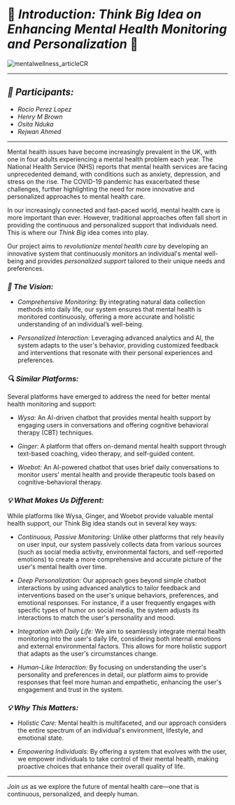 # 🌟 *Introduction: Think Big Idea on Enhancing Mental Health Monitoring and Personalization* 🌟
![mentalwellness_articleCR](https://github.com/user-attachments/assets/73f27d3d-6146-4719-a164-18f17b133523)

---

## *👥 Participants:*

- *Rocio Perez Lopez*  
- *Henry M Brown*  
- *Osita Nduka*  
- *Rejwan Ahmed*

---

Mental health issues have become increasingly prevalent in the UK, with one in four adults experiencing a mental health problem each year. The National Health Service (NHS) reports that mental health services are facing unprecedented demand, with conditions such as anxiety, depression, and stress on the rise. The COVID-19 pandemic has exacerbated these challenges, further highlighting the need for more innovative and personalized approaches to mental health care.

In our increasingly connected and fast-paced world, mental health care is more important than ever. However, traditional approaches often fall short in providing the continuous and personalized support that individuals need. This is where our *Think Big* idea comes into play.

Our project aims to *revolutionize mental health care* by developing an innovative system that continuously monitors an individual's mental well-being and provides *personalized support* tailored to their unique needs and preferences.

### *🚀 The Vision:*
- *Comprehensive Monitoring:* By integrating natural data collection methods into daily life, our system ensures that mental health is monitored continuously, offering a more accurate and holistic understanding of an individual’s well-being.
  
- *Personalized Interaction:* Leveraging advanced analytics and AI, the system adapts to the user's behavior, providing customized feedback and interventions that resonate with their personal experiences and preferences.

### *🔍 Similar Platforms:*
Several platforms have emerged to address the need for better mental health monitoring and support:

- *Wysa:* An AI-driven chatbot that provides mental health support by engaging users in conversations and offering cognitive behavioral therapy (CBT) techniques.
  
- *Ginger:* A platform that offers on-demand mental health support through text-based coaching, video therapy, and self-guided content.

- *Woebot:* An AI-powered chatbot that uses brief daily conversations to monitor users' mental health and provide therapeutic tools based on cognitive-behavioral therapy.

### *💡 What Makes Us Different:*
While platforms like Wysa, Ginger, and Woebot provide valuable mental health support, our Think Big idea stands out in several key ways:

- *Continuous, Passive Monitoring:* Unlike other platforms that rely heavily on user input, our system passively collects data from various sources (such as social media activity, environmental factors, and self-reported emotions) to create a more comprehensive and accurate picture of the user's mental health over time.

- *Deep Personalization:* Our approach goes beyond simple chatbot interactions by using advanced analytics to tailor feedback and interventions based on the user's unique behaviors, preferences, and emotional responses. For instance, if a user frequently engages with specific types of humor on social media, the system adjusts its interactions to match the user's personality and mood.

- *Integration with Daily Life:* We aim to seamlessly integrate mental health monitoring into the user's daily life, considering both internal emotions and external environmental factors. This allows for more holistic support that adapts as the user's circumstances change.

- *Human-Like Interaction:* By focusing on understanding the user's personality and preferences in detail, our platform aims to provide responses that feel more human and empathetic, enhancing the user's engagement and trust in the system.

### *💡 Why This Matters:*
- *Holistic Care:* Mental health is multifaceted, and our approach considers the entire spectrum of an individual's environment, lifestyle, and emotional state.
  
- *Empowering Individuals:* By offering a system that evolves with the user, we empower individuals to take control of their mental health, making proactive choices that enhance their overall quality of life.

---

*Join us* as we explore the future of mental health care—one that is continuous, personalized, and deeply human.
